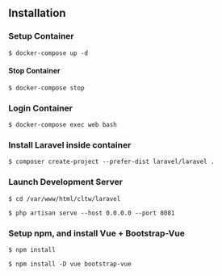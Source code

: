 ## Installation

### Setup Container
`$ docker-compose up -d`

#### Stop Container
`$ docker-compose stop`

### Login Container
`$ docker-compose exec web bash`

### Install Laravel inside container
`$ composer create-project --prefer-dist laravel/laravel .`

### Launch Development Server
`$ cd /var/www/html/cltw/laravel`

`$ php artisan serve --host 0.0.0.0 --port 8081`

### Setup npm, and install Vue + Bootstrap-Vue
`$ npm install`

`$ npm install -D vue bootstrap-vue`